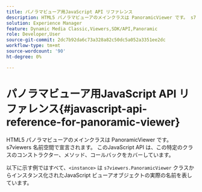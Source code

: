 ```yaml
---
title: パノラマビューア用JavaScript API リファレンス
description: HTML5 パノラマビューアのメインクラスは PanoramicViewer です。 s7viewers 名前空間で宣言されます。 このJavaScript API は、この特定のクラスのコンストラクター、メソッド、コールバックをカバーしています。
solution: Experience Manager
feature: Dynamic Media Classic,Viewers,SDK/API,Panoramic
role: Developer,User
source-git-commit: 2dc7b92da6c73a328a82c50dc5a052a3351ee2dc
workflow-type: tm+mt
source-wordcount: '90'
ht-degree: 0%

---
```


# パノラマビューア用JavaScript API リファレンス{#javascript-api-reference-for-panoramic-viewer}

HTML5 パノラマビューアのメインクラスは PanoramicViewer です。 s7viewers 名前空間で宣言されます。 このJavaScript API は、この特定のクラスのコンストラクター、メソッド、コールバックをカバーしています。

以下に示す例ではすべて、`<instance>` は `s7viewers.PanoramicViewer` クラスからインスタンス化されたJavaScript ビューアオブジェクトの実際の名前を表しています。
